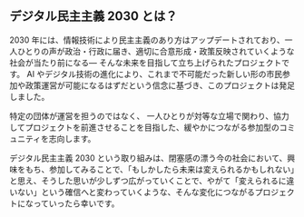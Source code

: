 ## デジタル民主主義 2030 とは？

2030 年には、情報技術により民主主義のあり方はアップデートされており、一人ひとりの声が政治・行政に届き、適切に合意形成・政策反映されていくような社会が当たり前になる― そんな未来を目指して立ち上げられたプロジェクトです。
AI やデジタル技術の進化により、これまで不可能だった新しい形の市民参加や政策運営が可能になるはずだという信念に基づき、このプロジェクトは発足しました。

特定の団体が運営を担うのではなく、 一人ひとりが対等な立場で関わり、協力してプロジェクトを前進させることを目指した、緩やかにつながる参加型のコミュニティを志向します。

デジタル民主主義 2030 という取り組みは、閉塞感の漂う今の社会において、興味をもち、参加してみることで、「もしかしたら未来は変えられるかもしれない」と思え、そうした思いが少しずつ広がっていくことで、やがて「変えられるに違いない」という確信へと変わっていくような、そんな変化につながるプロジェクトになっていったら幸いです。
